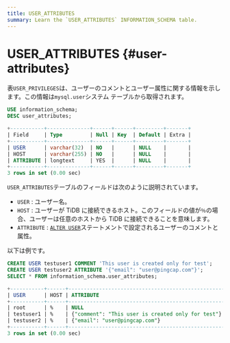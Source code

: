 ```yaml
---
title: USER_ATTRIBUTES
summary: Learn the `USER_ATTRIBUTES` INFORMATION_SCHEMA table.
---
```


# USER_ATTRIBUTES {#user-attributes}

表`USER_PRIVILEGES`は、ユーザーのコメントとユーザー属性に関する情報を示します。この情報は`mysql.user`システム テーブルから取得されます。

```sql
USE information_schema;
DESC user_attributes;
```

```sql
+-----------+--------------+------+------+---------+-------+
| Field     | Type         | Null | Key  | Default | Extra |
+-----------+--------------+------+------+---------+-------+
| USER      | varchar(32)  | NO   |      | NULL    |       |
| HOST      | varchar(255) | NO   |      | NULL    |       |
| ATTRIBUTE | longtext     | YES  |      | NULL    |       |
+-----------+--------------+------+------+---------+-------+
3 rows in set (0.00 sec)
```

`USER_ATTRIBUTES`テーブルのフィールドは次のように説明されています。

-   `USER` : ユーザー名。
-   `HOST` : ユーザーが TiDB に接続できるホスト。このフィールドの値が`％`の場合、ユーザーは任意のホストから TiDB に接続できることを意味します。
-   `ATTRIBUTE` : [`ALTER USER`](/sql-statements/sql-statement-alter-user.md)ステートメントで設定されるユーザーのコメントと属性。

以下は例です。

```sql
CREATE USER testuser1 COMMENT 'This user is created only for test';
CREATE USER testuser2 ATTRIBUTE '{"email": "user@pingcap.com"}';
SELECT * FROM information_schema.user_attributes;
```

```sql
+-----------+------+---------------------------------------------------+
| USER      | HOST | ATTRIBUTE                                         |
+-----------+------+---------------------------------------------------+
| root      | %    | NULL                                              |
| testuser1 | %    | {"comment": "This user is created only for test"} |
| testuser2 | %    | {"email": "user@pingcap.com"}                     |
+-----------+------+---------------------------------------------------+
3 rows in set (0.00 sec)
```
